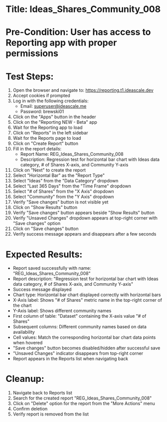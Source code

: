# Title: Ideas_Shares_Community_008

# Pre-Condition: User has access to Reporting app with proper permissions

# Test Steps:
1. Open the browser and navigate to: https://reporting.t1.ideascale.dev
2. Accept cookies if prompted
3. Log in with the following credentials:
   - Email: superuser@ideascale.me
   - Password: brewski01
4. Click on the "Apps" button in the header
5. Click on the "Reporting NEW - Beta" app
6. Wait for the Reporting app to load
7. Click on "Reports" in the left sidebar
8. Wait for the Reports page to load
9. Click on "Create Report" button
10. Fill in the report details:
    - Report Name: REG_Ideas_Shares_Community_008
    - Description: Regression test for horizontal bar chart with Ideas data category, # of Shares X-axis, and Community Y-axis
11. Click on "Next" to create the report
12. Select "Horizontal Bar" as the "Report Type"
13. Select "Ideas" from the "Data Category" dropdown
14. Select "Last 365 Days" from the "Time Frame" dropdown
15. Select "# of Shares" from the "X Axis" dropdown
16. Select "Community" from the "Y Axis" dropdown
17. Verify "Save changes" button is not visible yet
18. Click on "Show Results" button
19. Verify "Save changes" button appears beside "Show Results" button
20. Verify "Unsaved Changes" dropdown appears at top-right corner with "Save changes" option
21. Click on "Save changes" button
22. Verify success message appears and disappears after a few seconds

# Expected Results:
- Report saved successfully with name: "REG_Ideas_Shares_Community_008"
- Report description: "Regression test for horizontal bar chart with Ideas data category, # of Shares X-axis, and Community Y-axis"
- Success message displayed
- Chart type: Horizontal bar chart displayed correctly with horizontal bars
- X-Axis label: Shows "# of Shares" metric name in the top-right corner of the chart
- Y-Axis label: Shows different community names
- First column of table: "Dataset" containing the X-axis value "# of Shares"
- Subsequent columns: Different community names based on data availability
- Cell values: Match the corresponding horizontal bar chart data points when hovered
- "Save changes" button becomes disabled/hidden after successful save
- "Unsaved Changes" indicator disappears from top-right corner
- Report appears in the Reports list when navigating back

# Cleanup:
1. Navigate back to Reports list
2. Search for the created report "REG_Ideas_Shares_Community_008"
3. Click on "Delete" option for the report from the "More Actions" menu
4. Confirm deletion
5. Verify report is removed from the list